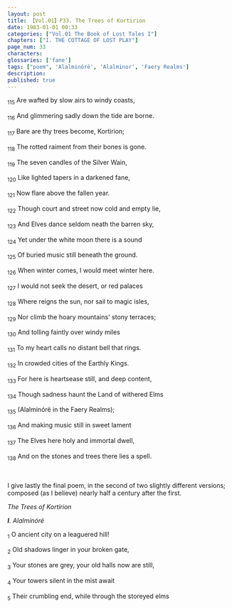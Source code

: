 ```yaml
---
layout: post
title: 【Vol.01】P33. The Trees of Kortirion
date: 1983-01-01 00:33
categories: ["Vol.01 The Book of Lost Tales I"]
chapters: ["I. THE COTTAGE OF LOST PLAY"]
page_num: 33
characters: 
glossaries: ['fane']
tags: ["poem", 'Alalminórë', 'Alalminor', 'Faery Realms']
description: 
published: true
---
```


<SUB>115</SUB> Are wafted by slow airs to windy coasts,

<SUB>116</SUB> And glimmering sadly down the tide are borne.

<SUB>117</SUB> Bare are thy trees become, Kortirion;

<SUB>118</SUB> The rotted raiment from their bones is gone.

<SUB>119</SUB> The seven candles of the Silver Wain,

<SUB>120</SUB> Like lighted tapers in a darkened fane,

<SUB>121</SUB> Now flare above the fallen year.

<SUB>122</SUB> Though court and street now cold and empty lie,

<SUB>123</SUB> And Elves dance seldom neath the barren sky,

<SUB>124</SUB> Yet under the white moon there is a sound

<SUB>125</SUB> Of buried music still beneath the ground.

<SUB>126</SUB> When winter comes, I would meet winter here.

<SUB>127</SUB> I would not seek the desert, or red palaces

<SUB>128</SUB> Where reigns the sun, nor sail to magic isles,

<SUB>129</SUB> Nor climb the hoary mountains' stony terraces;

<SUB>130</SUB> And tolling faintly over windy miles

<SUB>131</SUB> To my heart calls no distant bell that rings.

<SUB>132</SUB> In crowded cities of the Earthly Kings.

<SUB>133</SUB> For here is heartsease still, and deep content,

<SUB>134</SUB> Though sadness haunt the Land of withered Elms

<SUB>135</SUB> (Alalminórë in the Faery Realms);

<SUB>136</SUB> And making music still in sweet lament

<SUB>137</SUB> The Elves here holy and immortal dwell,

<SUB>138</SUB> And on the stones and trees there lies a spell.

<BR>

I give lastly the final poem, in the second of two slightly different versions; composed (as I believe) nearly half a century after the first.

<I>The Trees of Kortirion</I>

<I><B>I</B>. Alalminórë</I>

<SUB>1</SUB> O ancient city on a leaguered hill!

<SUB>2</SUB> Old shadows linger in your broken gate,

<SUB>3</SUB> Your stones are grey, your old halls now are still,

<SUB>4</SUB> Your towers silent in the mist await

<SUB>5</SUB> Their crumbling end, while through the storeyed elms

